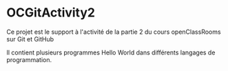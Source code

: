 # OCGitActivity2
Ce projet est le support à l'activité de la partie 2 du cours openClassRooms sur Git et GitHub

Il contient plusieurs programmes Hello World dans différents langages de programmation.

